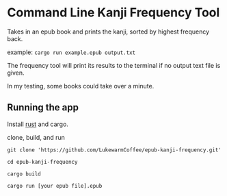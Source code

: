 # Command Line Kanji Frequency Tool

Takes in an epub book and prints the kanji, sorted by highest frequency back.  

example: `cargo run example.epub output.txt`  

The frequency tool will print its results to the terminal if no output text file is given.

In my testing, some books could take over a minute.  

## Running the app  

Install [rust](https://doc.rust-lang.org/book/ch01-01-installation.html) and cargo.  

clone, build, and run  

`git clone 'https://github.com/LukewarmCoffee/epub-kanji-frequency.git'`  

`cd epub-kanji-frequency`  

`cargo build`  

`cargo run [your epub file].epub`  

